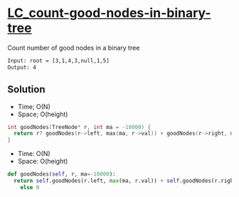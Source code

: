 # [LC_count-good-nodes-in-binary-tree](https://leetcode.com/problems/count-good-nodes-in-binary-tree)

Count number of good nodes in a binary tree

```txt
Input: root = [3,1,4,3,null,1,5]
Output: 4
```

## Solution

* Time; O(N)
* Space; O(height)

```cpp
int goodNodes(TreeNode* r, int ma = -10000) {
  return r? goodNodes(r->left, max(ma, r->val)) + goodNodes(r->right, max(ma, r->val)) + (r->val >= ma): 0;
}
```

* Time: O(N)
* Space: O(height)

```py
def goodNodes(self, r, ma=-10000):
  return self.goodNodes(r.left, max(ma, r.val)) + self.goodNodes(r.right, max(ma, r.val)) + (r.val >= ma) if r
    else 0
```
